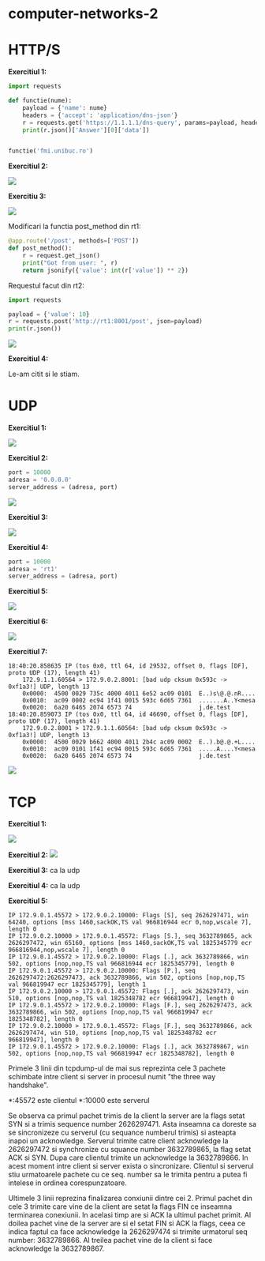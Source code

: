 # computer-networks-2

# HTTP/S

**Exercitiul 1:**

```python
import requests

def functie(nume):
    payload = {'name': nume}
    headers = {'accept': 'application/dns-json'}
    r = requests.get('https://1.1.1.1/dns-query', params=payload, headers=headers)
    print(r.json()['Answer'][0]['data'])


functie('fmi.unibuc.ro')
```

**Exercitiul 2:**

![](images/HTTP.2.png)

**Exercitiu 3:**

![](images/HTTP.3-1.png)

Modificari la functia post_method din rt1:
```python
@app.route('/post', methods=['POST'])
def post_method():
    r = request.get_json()
    print("Got from user: ", r)
    return jsonify({'value': int(r['value']) ** 2})
```

Requestul facut din rt2:

```python
import requests

payload = {'value': 10}
r = requests.post('http://rt1:8001/post', json=payload)
print(r.json())
```

![](images/HTTP.3-2.png)


**Exercitiul 4:**

Le-am citit si le stiam.



# UDP

**Exercitiul 1:**

![](images/UDP.1.png)

**Exercitiul 2:**

```python
port = 10000
adresa = '0.0.0.0'
server_address = (adresa, port)
```

![](images/UDP.2.png)

**Exercitiul 3:**

![](images/UDP.3.png)

**Exercitiul 4:**

```python
port = 10000
adresa = 'rt1'
server_address = (adresa, port)
```

**Exercitiul 5:**

![](images/UDP.5.png)

**Exercitiul 6:**

![](images/UDP.6.png)


**Exercitiul 7:**

```
18:40:20.858635 IP (tos 0x0, ttl 64, id 29532, offset 0, flags [DF], proto UDP (17), length 41)
    172.9.1.1.60564 > 172.9.0.2.8001: [bad udp cksum 0x593c -> 0xf1a3!] UDP, length 13
	0x0000:  4500 0029 735c 4000 4011 6e52 ac09 0101  E..)s\@.@.nR....
	0x0010:  ac09 0002 ec94 1f41 0015 593c 6d65 7361  .......A..Y<mesa
	0x0020:  6a20 6465 2074 6573 74                   j.de.test
18:40:20.859073 IP (tos 0x0, ttl 64, id 46690, offset 0, flags [DF], proto UDP (17), length 41)
    172.9.0.2.8001 > 172.9.1.1.60564: [bad udp cksum 0x593c -> 0xf1a3!] UDP, length 13
	0x0000:  4500 0029 b662 4000 4011 2b4c ac09 0002  E..).b@.@.+L....
	0x0010:  ac09 0101 1f41 ec94 0015 593c 6d65 7361  .....A....Y<mesa
	0x0020:  6a20 6465 2074 6573 74                   j.de.test
```

![](images/UDP.7.png)


# TCP

**Exercitiul 1:**

![](images/TCP.1.png)

**Exercitiul 2:**
![](images/TCP.2.png)

**Exercitiul 3:**
ca la udp

**Exercitiul 4:**
ca la udp

**Exercitiul 5:**

```
IP 172.9.0.1.45572 > 172.9.0.2.10000: Flags [S], seq 2626297471, win 64240, options [mss 1460,sackOK,TS val 966816944 ecr 0,nop,wscale 7], length 0
IP 172.9.0.2.10000 > 172.9.0.1.45572: Flags [S.], seq 3632789865, ack 2626297472, win 65160, options [mss 1460,sackOK,TS val 1825345779 ecr 966816944,nop,wscale 7], length 0
IP 172.9.0.1.45572 > 172.9.0.2.10000: Flags [.], ack 3632789866, win 502, options [nop,nop,TS val 966816944 ecr 1825345779], length 0
IP 172.9.0.1.45572 > 172.9.0.2.10000: Flags [P.], seq 2626297472:2626297473, ack 3632789866, win 502, options [nop,nop,TS val 966819947 ecr 1825345779], length 1
IP 172.9.0.2.10000 > 172.9.0.1.45572: Flags [.], ack 2626297473, win 510, options [nop,nop,TS val 1825348782 ecr 966819947], length 0
IP 172.9.0.1.45572 > 172.9.0.2.10000: Flags [F.], seq 2626297473, ack 3632789866, win 502, options [nop,nop,TS val 966819947 ecr 1825348782], length 0
IP 172.9.0.2.10000 > 172.9.0.1.45572: Flags [F.], seq 3632789866, ack 2626297474, win 510, options [nop,nop,TS val 1825348782 ecr 966819947], length 0
IP 172.9.0.1.45572 > 172.9.0.2.10000: Flags [.], ack 3632789867, win 502, options [nop,nop,TS val 966819947 ecr 1825348782], length 0
```

Primele 3 linii din tcpdump-ul de mai sus reprezinta cele 3 pachete schimbate intre client si server in procesul numit "the three way handshake".

*:45572 este clientul
*:10000 este serverul

Se observa ca primul pachet trimis de la client la server are la flags setat SYN si a trimis sequence number 2626297471. Asta inseamna ca doreste sa se sincronizeze cu serverul (cu sequance numberul trimis) si asteapta inapoi un acknowledge.
Serverul trimite catre client acknowledge la 2626297472 si synchronize cu squance number 3632789865, la flag setat ACK si SYN.
Dupa care clientul trimite un acknowledge la 3632789866. In acest moment intre client si server exista o sincronizare. Clientul si serverul stiu urmatoarele pachete cu ce seq. number sa le trimita pentru a putea fi intelese in ordinea corespunzatoare.

Ultimele 3 linii reprezina finalizarea conxiunii dintre cei 2.
Primul pachet din cele 3 trimite care vine de la client are setat la flags FIN ce inseamna terminarea conexiunii.
In acelasi timp are si ACK la ultimul pachet primit.
Al doilea pachet vine de la server are si el setat FIN si ACK la flags, ceea ce indica faptul ca face acknowledge la 2626297474 si trimite urmatorul seq number: 3632789866.
Al treilea pachet vine de la client si face acknowledge la 3632789867.